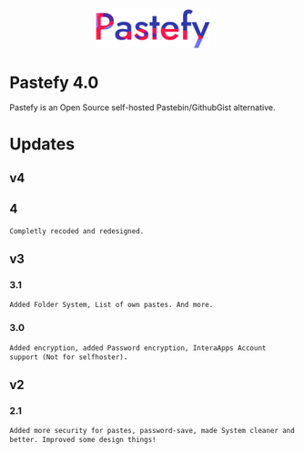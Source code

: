 <p align="center"><img src="/public/assets/images/logo.png" width="200"></p>



#  Pastefy 4.0
Pastefy is an Open Source self-hosted Pastebin/GithubGist alternative.


# Updates

## v4
## 4
```
Completly recoded and redesigned. 
```

## v3
### 3.1
```
Added Folder System, List of own pastes. And more. 
```

### 3.0
```
Added encryption, added Password encryption, InteraApps Account support (Not for selfhoster). 
```

## v2
### 2.1
```
Added more security for pastes, password-save, made System cleaner and better. Improved some design things!
```
